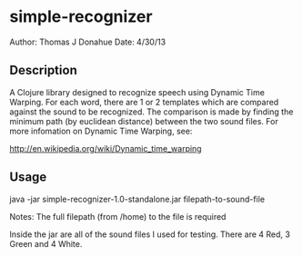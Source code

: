 # simple-recognizer
Author: Thomas J Donahue
Date: 4/30/13

## Description

A Clojure library designed to recognize speech using Dynamic Time
Warping. For each word, there are 1 or 2 templates which are compared
against the sound to be recognized. The comparison is made by finding
the minimum path (by euclidean distance) between the two sound files.
For more infomation on Dynamic Time Warping, see:

http://en.wikipedia.org/wiki/Dynamic_time_warping

## Usage

java -jar simple-recognizer-1.0-standalone.jar filepath-to-sound-file

Notes:
The full filepath (from /home) to the file is required

Inside the jar are all of the sound files I used for testing. There
are 4 Red, 3 Green and 4 White. 

